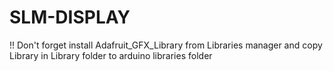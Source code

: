 # SLM-DISPLAY

!! Don't forget install Adafruit_GFX_Library from Libraries manager and copy Library in Library folder to arduino libraries folder
